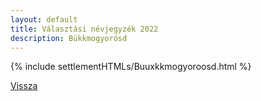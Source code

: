 ```yaml
---
layout: default
title: Választási névjegyzék 2022
description: Bükkmogyorósd
---
```


{% include settlementHTMLs/Buuxkkmogyoroosd.html %}

[Vissza](../)